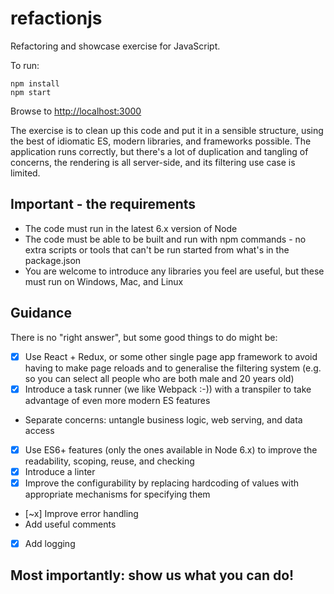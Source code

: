 # refactionjs
Refactoring and showcase exercise for JavaScript.

To run:
```
npm install
npm start
```
Browse to [http://localhost:3000](http://localhost:3000)

The exercise is to clean up this code and put it in a sensible structure, using the best of idiomatic ES, modern libraries, and frameworks possible. The application runs correctly, but there's a lot of duplication and tangling of concerns, the rendering is all server-side, and its filtering use case is limited.

## Important - the requirements

* The code must run in the latest 6.x version of Node
* The code must be able to be built and run with npm commands - no extra scripts or tools that can't be run started from what's in the package.json
* You are welcome to introduce any libraries you feel are useful, but these must run on Windows, Mac, and Linux

## Guidance

There is no "right answer", but some good things to do might be:

* [x] Use React + Redux, or some other single page app framework to avoid having to make page reloads and to generalise the filtering system (e.g. so you can select all people who are both male and 20 years old)
* [x] Introduce a task runner (we like Webpack :-)) with a transpiler to take advantage of even more modern ES features
* Separate concerns: untangle business logic, web serving, and data access
* [x] Use ES6+ features (only the ones available in Node 6.x) to improve the readability, scoping, reuse, and checking
* [x] Introduce a linter
* [x] Improve the configurability by replacing hardcoding of values with appropriate mechanisms for specifying them
* [~x] Improve error handling
* Add useful comments
* [x] Add logging

## Most importantly: show us what you can do!